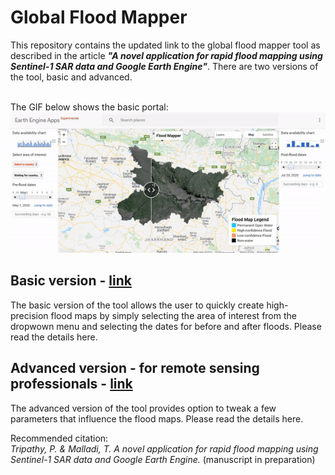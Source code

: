 <h1> Global Flood Mapper </h1>
This repository contains the updated link to the global flood mapper tool as described in the article <em><strong>"A novel application for rapid flood mapping using Sentinel-1 SAR data and Google Earth Engine"</strong></em>. There are two versions of the tool, basic and advanced.<br/>

<br/>The GIF below shows the basic portal: <br/>
![](/media/portal.gif)

## Basic version - [link](https://amravati.users.earthengine.app/view/flood-mapper/)<br/>
The basic version of the tool allows the user to quickly create high-precision flood maps by simply selecting the area of interest from the dropwown menu and selecting the dates for before and after floods. Please read the details here.<br/>

## Advanced version - for remote sensing professionals - [link](https://amravati.users.earthengine.app/view/flood-mapper)<br/>
The advanced version of the tool provides option to tweak a few parameters that influence the flood maps. Please read the details here.

Recommended citation:<br/>
<em> Tripathy, P. & Malladi, T. A novel application for rapid flood mapping using Sentinel-1 SAR data and Google Earth Engine. </em> (manuscript in preparation)

